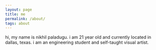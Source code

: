 ```yaml
---
layout: page
title: me
permalink: /about/
tags: about
---
```


hi, my name is nikhil paladugu. i am 21 year old and currently located in dallas, texas. i am an engineering student and self-taught visual artist.

